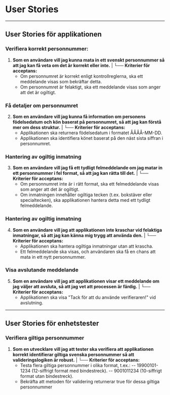 ﻿
# User Stories

---

## User Stories för applikationen


### Verifiera korrekt personnummer:
1. **Som en användare vill jag kunna mata in ett svenskt personnummer så att jag kan få veta om det är korrekt eller inte.**
|
└── **Kriterier för acceptans:**
	 - Om personnumret är korrekt enligt kontrollreglerna, ska ett meddelande visas som bekräftar detta.
	 - Om personnumret är felaktigt, ska ett meddelande visas som anger att det är ogiltigt.

### Få detaljer om personnumret
2. **Som en användare vill jag kunna få information om personens födelsedatum och kön baserat på personnumret, så att jag kan förstå mer om dess struktur.**
|
└── **Kriterier för acceptans:**
	 - Applikationen ska returnera födelsedatum i formatet ÅÅÅÅ-MM-DD.
	 - Applikationen ska identifiera könet baserat på den näst sista siffran i personnumret.

### Hantering av ogiltig inmatning
3. **Som en användare vill jag få ett tydligt felmeddelande om jag matar in ett personnummer i fel format, så att jag kan rätta till det.**
|
└── **Kriterier för acceptans:**
	 - Om personnumret inte är i rätt format, ska ett felmeddelande visas som anger att det är ogiltigt.
	 - Om inmatningen innehåller ogiltiga tecken (t.ex. bokstäver eller specialtecken), ska applikationen hantera detta med ett tydligt felmeddelande.

### Hantering av ogiltig inmatning
4. **Som en användare vill jag att applikationen inte kraschar vid felaktiga inmatningar, så att jag kan känna mig trygg att använda den.**
|
└── **Kriterier för acceptans:**
	 - Applikationen ska hantera ogiltiga inmatningar utan att krascha.
     - Ett felmeddelande ska visas, och användaren ska få en chans att mata in ett nytt personnummer.

### Visa avslutande meddelande
5. **Som en användare vill jag att applikationen visar ett meddelande om jag väljer att avsluta, så att jag vet att processen är färdig.**
|
└──	**Kriterier för acceptans:**
	 - Applikationen ska visa "Tack för att du använde verifieraren!" vid avslutning.


---

## User Stories för enhetstester

### Verifiera giltiga personnummer
1. **Som en utvecklare vill jag att tester ska verifiera att applikationen korrekt identifierar giltiga svenska personnummer så att valideringslogiken är robust.**
|
└── **Kriterier för acceptans:**
	 - Testa flera giltiga personnummer i olika format, t.ex.: 
	 -- 19900101-1234 (12-siffrigt format med bindestreck).
	 -- 9001011234 (10-siffrigt format utan bindestreck).
	 - Bekräfta att metoden för validering returnerar true för dessa giltiga personnummer